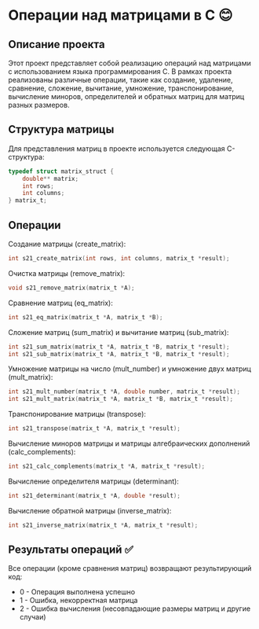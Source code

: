 # Операции над матрицами в C  😊

## Описание проекта

Этот проект представляет собой реализацию операций над матрицами с использованием языка программирования C. В рамках проекта реализованы различные операции, такие как создание, удаление, сравнение, сложение, вычитание, умножение, транспонирование, вычисление миноров, определителей и обратных матриц для матриц разных размеров.

## Структура матрицы

Для представления матриц в проекте используется следующая C-структура:

```c
typedef struct matrix_struct {
    double** matrix;
    int rows;
    int columns;
} matrix_t;
```


## Операции

 Создание матрицы (create_matrix):
```c
int s21_create_matrix(int rows, int columns, matrix_t *result);
```
 Очистка матрицы (remove_matrix):
```c
void s21_remove_matrix(matrix_t *A);
```
Сравнение матриц (eq_matrix):
```c
int s21_eq_matrix(matrix_t *A, matrix_t *B);
```
Сложение матриц (sum_matrix) и вычитание матриц (sub_matrix):
```c
int s21_sum_matrix(matrix_t *A, matrix_t *B, matrix_t *result);
int s21_sub_matrix(matrix_t *A, matrix_t *B, matrix_t *result);
```
Умножение матрицы на число (mult_number) и умножение двух матриц (mult_matrix):
```c
int s21_mult_number(matrix_t *A, double number, matrix_t *result);
int s21_mult_matrix(matrix_t *A, matrix_t *B, matrix_t *result);
```
Транспонирование матрицы (transpose):
```c
int s21_transpose(matrix_t *A, matrix_t *result);
```
Вычисление миноров матрицы и матрицы алгебраических дополнений (calc_complements):
```c
int s21_calc_complements(matrix_t *A, matrix_t *result);
```
Вычисление определителя матрицы (determinant):
```c
int s21_determinant(matrix_t *A, double *result);
```
Вычисление обратной матрицы (inverse_matrix):
```c
int s21_inverse_matrix(matrix_t *A, matrix_t *result);
```

## Результаты операций ✅

Все операции (кроме сравнения матриц) возвращают результирующий код:

- 0 - Операция выполнена успешно
- 1 - Ошибка, некорректная матрица
- 2 - Ошибка вычисления (несовпадающие размеры матриц и другие случаи)
